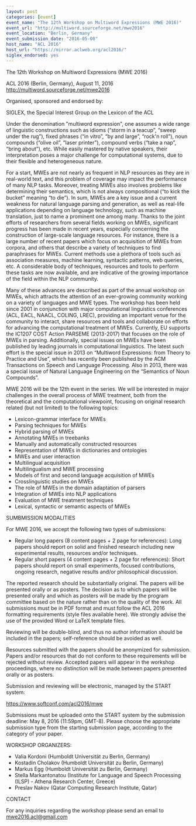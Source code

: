 ```yaml
---
layout: post
categories: [event]
event_name: "The 12th Workshop on Multiword Expressions (MWE 2016)"
event_url: "http://multiword.sourceforge.net/mwe2016"
event_location: "Berlin, Germany"
event_submission_date: "2016-05-08"
host_name: "ACL 2016"
host_url: "https://mirror.aclweb.org/acl2016/"
siglex_endorsed: yes
---
```

The 12th Workshop on Multiword Expressions (MWE 2016)

ACL 2016 (Berlin, Germany), August 11, 2016  
<http://multiword.sourceforge.net/mwe2016>  


Organised, sponsored and endorsed by:

SIGLEX, the Special Interest Group on the Lexicon of the ACL

Under the denomination "multiword expression", one assumes a wide range of linguistic constructions such as idioms (“storm in a teacup”, “sweep under the rug”), fixed phrases (“in vitro”, “by and large”, “rock'n roll”), noun compounds (“olive oil”, “laser printer”), compound verbs (“take a nap”, “bring about”), etc. While easily mastered by native speakers, their interpretation poses a major challenge for computational systems, due to their flexible and heterogeneous nature.

For a start, MWEs are not nearly as frequent in NLP resources as they are in real-world text, and this problem of coverage may impact the performance of many NLP tasks. Moreover, treating MWEs also involves problems like determining their semantics, which is not always compositional (“to kick the bucket” meaning “to die”). In sum, MWEs are a key issue and a current weakness for natural language parsing and generation, as well as real-life applications depending on language technology, such as machine translation, just to name a prominent one among many. Thanks to the joint efforts of researchers from several fields working on MWEs, significant progress has been made in recent years, especially concerning the construction of large-scale language resources. For instance, there is a large number of recent papers which focus on acquisition of MWEs from corpora, and others that describe a variety of techniques to find paraphrases for MWEs. Current methods use a plethora of tools such as association measures, machine learning, syntactic patterns, web queries, etc. A considerable body of techniques, resources and tools to perform these tasks are now available, and are indicative of the growing importance of the field within the NLP community.

Many of these advances are described as part of the annual workshop on MWEs, which attracts the attention of an ever-growing community working on a variety of languages and MWE types. The workshop has been held since 2001 in conjunction with major computational linguistics conferences (ACL, EACL, NAACL, COLING, LREC), providing an important venue for the community to interact, share resources and tools and collaborate on efforts for advancing the computational treatment of MWEs. Currently, EU supports the IC1207 COST Action PARSEME (2013-2017) that focuses on the role of MWEs in parsing. Additionally, special issues on MWEs have been published by leading journals in computational linguistics. The latest such effort is the special issue in 2013 on “Multiword Expressions: from Theory to Practice and Use”, which has recently been published by the ACM Transactions on Speech and Language Processing. Also in 2013, there was a special issue of Natural Language Engineering on the “Semantics of Noun Compounds”.

MWE 2016 will be the 12th event in the series. We will be interested in major challenges in the overall process of MWE treatment, both from the theoretical and the computational viewpoint, focusing on original research related (but not limited) to the following topics:
 * Lexicon-grammar interface for MWEs
 * Parsing techniques for MWEs
 * Hybrid parsing of MWEs
 * Annotating MWEs in treebanks
 * Manually and automatically constructed resources
 * Representation of MWEs in dictionaries and ontologies
 * MWEs and user interaction
 * Multilingual acquisition
 * Multilingualism and MWE processing
 * Models of first and second language acquisition of MWEs
 * Crosslinguistic studies on MWEs
 * The role of MWEs in the domain adaptation of parsers
 * Integration of MWEs into NLP applications
 * Evaluation of MWE treatment techniques
 * Lexical, syntactic or semantic aspects of MWEs

SUMBMISSION MODALITIES

For MWE 2016, we accept the following two types of submissions:
 * Regular long papers (8 content pages + 2 page for references): Long papers should report on solid and finished research including new experimental results, resources and/or techniques.
 * Regular short papers (4 content pages + 2 page for references): Short papers should report on small experiments, focused contributions, ongoing research, negative results and/or philosophical discussion.

The reported research should be substantially original. The papers will be presented orally or as posters. The decision as to which papers will be presented orally and which as posters will be made by the program committee based on the nature rather than on the quality of the work. All submissions must be in PDF format and must follow the ACL 2016 formatting requirements (style files available here). We strongly advise the use of the provided Word or LaTeX template files.

Reviewing will be double-blind, and thus no author information should be included in the papers; self-reference should be avoided as well.

Resources submitted with the papers should be anonymized for submission. Papers and/or resources that do not conform to these requirements will be rejected without review. Accepted papers will appear in the workshop proceedings, where no distinction will be made between papers presented orally or as posters.

Submission and reviewing will be electronic, managed by the START system:

<https://www.softconf.com/acl2016/mwe>

Submissions must be uploaded onto the START system by the submission deadline: May 8, 2016 (11:59pm, GMT-8). Please choose the appropriate submission type from the starting submission page, according to the category of your paper.

WORKSHOP ORGANIZERS:
 * Valia Kordoni (Humboldt Universität zu Berlin, Germany)
 * Kostadin Cholakov (Humboldt Universität zu Berlin, Germany)
 * Markus Egg (Humboldt Universität zu Berlin, Germany)
 * Stella Markantonatou (Institute for Language and Speech Processing (ILSP) - Athena Research Center, Greece)
 * Preslav Nakov (Qatar Computing Research Institute, Qatar)

CONTACT

For any inquiries regarding the workshop please send an email to mwe2016.acl@gmail.com


